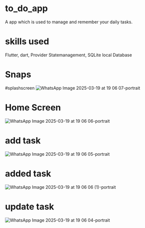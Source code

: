 # to_do_app

A app which is used to manage and remember your daily tasks. 

# skills used 
Flutter, dart, Provider Statemanagement, SQLite local Database

# Snaps 
#splashscreen
![WhatsApp Image 2025-03-19 at 19 06 07-portrait](https://github.com/user-attachments/assets/25045df2-9fa4-4f12-9530-31638425b735)

# Home Screen 
![WhatsApp Image 2025-03-19 at 19 06 06-portrait](https://github.com/user-attachments/assets/7e100a79-30f1-4f5e-970b-85e58fc0dc3f)

# add task 
![WhatsApp Image 2025-03-19 at 19 06 05-portrait](https://github.com/user-attachments/assets/51e8a773-9773-472e-9b0f-66b98388eefc)

# added task 
![WhatsApp Image 2025-03-19 at 19 06 06 (1)-portrait](https://github.com/user-attachments/assets/286b2615-131b-4d82-8105-3fd9d02c01ee)

# update task
![WhatsApp Image 2025-03-19 at 19 06 04-portrait](https://github.com/user-attachments/assets/9fd772f2-bb45-4c1a-8c5b-3c75f0f82354)


